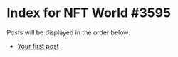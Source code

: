 # Index for NFT World #3595
Posts will be displayed in the order below:

- [Your first post](./001-first.md)


